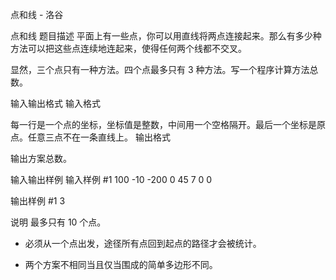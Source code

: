 



点和线 - 洛谷














点和线
题目描述
平面上有一些点，你可以用直线将两点连接起来。那么有多少种方法可以把这些点连续地连起来，使得任何两个线都不交叉。

显然，三个点只有一种方法。四个点最多只有 $3$ 种方法。写一个程序计算方法总数。

输入输出格式
输入格式

每一行是一个点的坐标，坐标值是整数，中间用一个空格隔开。最后一个坐标是原点。任意三点不在一条直线上。
输出格式

输出方案总数。

输入输出样例
输入样例 #1
100 -10
-200 0
45 7
0 0

输出样例 #1
3

说明
最多只有 $10$  个点。

- 必须从一个点出发，途径所有点回到起点的路径才会被统计。

- 两个方案不相同当且仅当围成的简单多边形不同。






